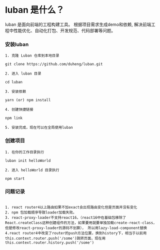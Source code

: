 # luban 是什么？

luban 是面向前端的工程构建工具。 根据项目需求生成demo和依赖,  解决前端工程中性能优化、自动化打包、开发规范、代码部署等问题。


### 安装luban

  ```
  1. 克隆 Luban 仓库到本地目录

  git clone https://github.com/duheng/luban.git

  2. 进入 luban 目录

  cd luban

  3. 安装依赖

  yarn (or) npm install

  4. 创建快捷链接

  npm link

  5. 安装完成，现在可以在全局使用luban
  ```
### 创建项目
```
1. 在你的工作目录执行

luban init helloWorld

2. 进入 helloWorld 目录执行

npm start

```

### 问题记录

```

1. react router4以上路由如果不加exact会出现路由变化但是页面并没有变化
2. npm 包加载顺序导致loader加载失败。
3. react-proxy-loader不支持react16，（react16中在基础包移除了React.createClass这种创建组件的方法，如果要用就要单独加载create-react-class，但是修改react-proxy-loader的源码不划算）， 所以用lazy-load-component替换
4.react router4中改变了router的push方法位置，换到history下，相当于以前用this.context.router.push('/some')跳转页面，现在用this.context.router.history.push('/some')


```
